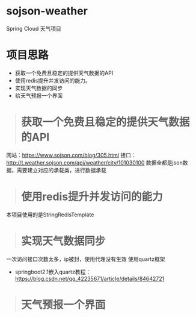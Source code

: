 # sojson-weather
Spring Cloud 天气项目
# 项目思路
- 获取一个免费且稳定的提供天气数据的API
- 使用redis提升并发访问的能力。
- 实现天气数据的同步
- 给天气预报一个界面
> # 获取一个免费且稳定的提供天气数据的API
 网站：https://www.sojson.com/blog/305.html
 接口：http://t.weather.sojson.com/api/weather/city/101030100
 数据全都是json数据，需要建立对应的承载类，进行数据承载
> # 使用redis提升并发访问的能力
本项目使用的是StringRedisTemplate
> # 实现天气数据同步
一次访问接口次数太多，ip被封，使用代理没有生效
使用quartz框架
- springboot2.1嵌入quartz教程：https://blog.csdn.net/qq_42235671/article/details/84642721
> # 天气预报一个界面
